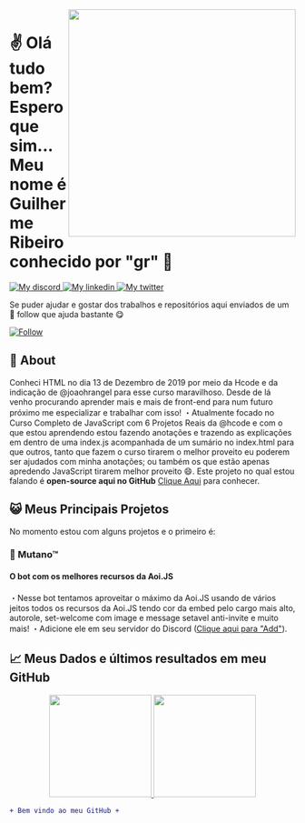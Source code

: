 <img align="right" src="https://cdn.discordapp.com/attachments/745725093610520646/837739221510782996/banner_README.jpg" style="width:400px; height:400px; max-width:100%;">

# ✌ Olá tudo bem? Espero que sim... Meu nome é **Guilherme Ribeiro** conhecido por "gr" 🤗

<p align="left">
    <a href="https://discord.com/users/745705784473551100">
        <img alt="My discord" src="https://img.shields.io/static/v1?style=flat-square&logo=discord&label=Discord&message=guih.rib%231511&color=blue">
    </a>
    <a href="https://www.linkedin.com/in/guilhermedsribeiro/">
        <img alt="My linkedin" src="https://img.shields.io/static/v1?style=flat-square&logo=linkedin&label=Linkedin&message=guilhermedsribeiro&color=blue">
    </a>
    <a href="https://twitter.com/grRib16">
        <img alt="My twitter" src="https://img.shields.io/static/v1?style=flat-square&logo=twitter&label=Twitter&message=Guilherme%20Ribeiro&color=blue">
    </a>
</p>

Se puder ajudar e gostar dos trabalhos e repositórios aqui enviados de um 🌟 follow que ajuda bastante 😋

<p align="left">
    <a href="https://github.com/guilhermedsribeiro?tab=followers">
        <img alt="Follow" src="https://img.shields.io/github/followers/guilhermedsribeiro?label=followers&style=social">
    </a>
</p>

## 🤔 About
Conheci HTML no dia 13 de Dezembro de 2019 por meio da Hcode e da indicação de @joaohrangel para esse curso maravilhoso. Desde de lá venho procurando aprender mais e mais de front-end para num futuro próximo me especializar e trabalhar com isso!
・Atualmente focado no Curso Completo de JavaScript com 6 Projetos Reais da @hcode e com o que estou aprendendo estou fazendo anotações e trazendo as explicações em dentro de uma index.js acompanhada de um sumário no index.html para que outros, tanto que fazem o curso tirarem o melhor proveito eu poderem ser ajudados com minha anotações; ou também os que estão apenas apredendo JavaScript tirarem melhor proveito 😄. Este projeto no qual estou falando é **open-source aqui no GitHub** [Clique Aqui](https://github.com/guilhersribeiro/Hcode-Curso-JavaScript) para conhecer.

## 😺 Meus Principais Projetos

No momento estou com alguns projetos e o primeiro é:
  ### 🐯 Mutano™
  #### O bot com os melhores recursos da Aoi.JS
・Nesse bot tentamos aproveitar o máximo da Aoi.JS usando de vários jeitos todos os recursos da Aoi.JS tendo cor da embed pelo cargo mais alto, autorole, set-welcome com image e message setavel anti-invite e muito mais!
・Adicione ele em seu servidor do Discord (<a href="https://discord.com/oauth2/authorize?client_id=763109929300262953&permissions=8&redirect_uri=https://www.zuraaa.com/bots/763109929300262953/&response_type=code&scope=identify%20bot">Clique aqui para "Add"</a>).<br>

## 📈 Meus Dados e últimos resultados em meu GitHub

<p align="center">
  <a href="https://github.com/guilhermedsribeiro/">
    <img height="180em" src="https://github-readme-stats.vercel.app/api?username=guilhermedsribeiro&show_icons=true&theme=react&line_height=27&title_color=#e8ffff&bg_color=DEG,#9FC9FE,#1980FF" style="max-width:100%;">
    <img height="180em" src="https://github-readme-stats.vercel.app/api/top-langs/?username=guilhermedsribeiro&layout=compact&theme=react&line_height=27&title_color=#e8ffff&bg_color=DEG,#9FC9FE,#1980FF" style="max-width:100%;">
  </a>
</p>

```diff
+ Bem vindo ao meu GitHub +
```
